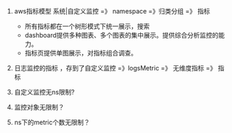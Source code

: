 1. aws指标模型   系统|自定义监控 =》 namespace =》归类分组 =》 指标
   - 所有指标都在一个树形模式下统一展示，搜索
   - dashboard提供多种图表、多个图表的集中展示。提供综合分析监控的能力。
   - 指标页提供单图展示，对指标组合调查。
2. 日志监控的指标 ，存到了自定义监控 =》logsMetric =》 无维度指标 =》 指标

3.  自定义监控无ns限制?
4. 监控对象无限制？
5. ns下的metric个数无限制？
